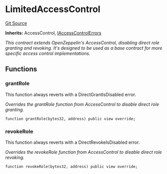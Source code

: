 # LimitedAccessControl
[Git Source](https://github.com/OasisDEX/summer-earn-protocol/blob/f5de2d90d66614e7bd59fd42a9d06b870fe474cd/src/contracts/LimitedAccessControl.sol)

**Inherits:**
AccessControl, [IAccessControlErrors](/src/errors/IAccessControlErrors.sol/interface.IAccessControlErrors.md)

*This contract extends OpenZeppelin's AccessControl, disabling direct role granting and revoking.
It's designed to be used as a base contract for more specific access control implementations.*


## Functions
### grantRole

This function always reverts with a DirectGrantIsDisabled error.

*Overrides the grantRole function from AccessControl to disable direct role granting.*


```solidity
function grantRole(bytes32, address) public view override;
```

### revokeRole

This function always reverts with a DirectRevokeIsDisabled error.

*Overrides the revokeRole function from AccessControl to disable direct role revoking.*


```solidity
function revokeRole(bytes32, address) public view override;
```


